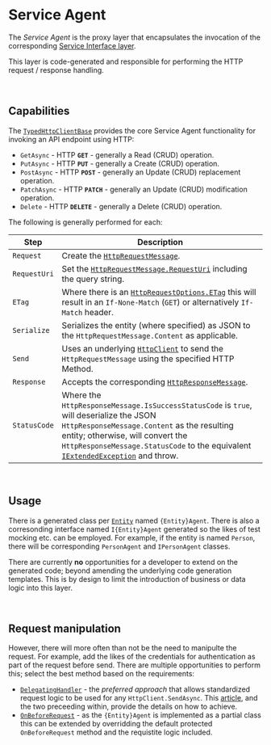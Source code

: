 # Service Agent

The *Service Agent* is the proxy layer that encapsulates the invocation of the corresponding [Service Interface layer](./Layer-ServiceInterface.md). 

This layer is code-generated and responsible for performing the HTTP request / response handling.

<br>

## Capabilities

The [`TypedHttpClientBase`](https://github.com/Avanade/CoreEx/blob/main/src/CoreEx/Http/TypedHttpClientBaseT.cs) provides the core Service Agent functionality for invoking an API endpoint using HTTP:

- `GetAsync` - HTTP **`GET`** - generally a Read (CRUD) operation.
- `PutAsync` - HTTP **`PUT`** - generally a Create (CRUD) operation.
- `PostAsync` - HTTP **`POST`** - generally an Update (CRUD) replacement operation.
- `PatchAsync` - HTTP **`PATCH`** - generally an Update (CRUD) modification operation.
- `Delete` - HTTP **`DELETE`** - generally a Delete (CRUD) operation.

The following is generally performed for each:

Step | Description
-|-
`Request` | Create the [`HttpRequestMessage`](https://docs.microsoft.com/en-us/dotnet/api/system.net.http.httprequestmessage).
`RequestUri` | Set the [`HttpRequestMessage.RequestUri`](https://docs.microsoft.com/en-us/dotnet/api/system.net.http.httprequestmessage.requesturi) including the query string.
`ETag` | Where there is an [`HttpRequestOptions.ETag`](https://github.com/Avanade/CoreEx/blob/main/src/CoreEx/Http/HttpRequestOptions.cs) this will result in an `If-None-Match` (`GET`) or alternatively `If-Match` header.
`Serialize` | Serializes the entity (where specified) as JSON to the `HttpRequestMessage.Content` as applicable.
`Send` | Uses an underlying [`HttpClient`](https://docs.microsoft.com/en-us/dotnet/api/system.net.http.httpclient) to send the `HttpRequestMessage` using the specified HTTP Method.
`Response` | Accepts the corresponding [`HttpResponseMessage`](https://docs.microsoft.com/en-us/dotnet/api/system.net.http.httpresponsemessage).
`StatusCode` | Where the `HttpResponseMessage.IsSuccessStatusCode` is `true`, will deserialize the JSON `HttpResponseMessage.Content` as the resulting entity; otherwise, will convert the `HttpResponseMessage.StatusCode` to the equivalent [`IExtendedException`](https://github.com/Avanade/CoreEx/blob/main/src/CoreEx/Abstractions/IExtendedException.cs) and throw.

<br/>

## Usage

There is a generated class per [`Entity`](./Entity-Entity-Config.md) named `{Entity}Agent`. There is also a corresonding interface named `I{Entity}Agent` generated so the likes of test mocking etc. can be employed. For example, if the entity is named `Person`, there will be corresponding `PersonAgent` and `IPersonAgent` classes.

There are currently **no** opportunities for a developer to extend on the generated code; beyond amending the underlying code generation templates. This is by design to limit the introduction of business or data logic into this layer.

<br/>

## Request manipulation

However, there will more often than not be the need to manipulte the request. For example, add the likes of the credentials for authentication as part of the request before send. There are multiple opportunities to perform this; select the best method based on the requirements:

- [`DelegatingHandler`](https://learn.microsoft.com/en-us/dotnet/api/system.net.http.delegatinghandler) - the _preferred approach_ that allows standardized request logic to be used for any `HttpClient.SendAsync`. This [article](https://www.stevejgordon.co.uk/httpclientfactory-aspnetcore-outgoing-request-middleware-pipeline-delegatinghandlers), and the two preceeding within, provide the details on how to achieve.
- [`OnBeforeRequest`](https://github.com/Avanade/CoreEx/blob/main/src/CoreEx/Http/TypedHttpClientBaseT.cs) - as the `{Entity}Agent` is implemented as a partial class this can be extended by overridding the default protected `OnBeforeRequest` method and the requistite logic included.
